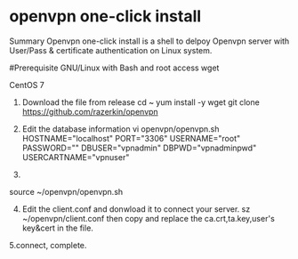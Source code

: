 # openvpn one-click install 
Summary
Openvpn one-click install is a shell to delpoy Openvpn server with User/Pass & certificate authentication on Linux system.



#Prerequisite
GNU/Linux with Bash and root access
wget


CentOS 7
1. Download the file from release
cd ~
yum install -y wget
git clone https://github.com/razerkin/openvpn

2. Edit the database information
vi openvpn/openvpn.sh
HOSTNAME="localhost"
PORT="3306"
USERNAME="root"
PASSWORD=""
DBUSER="vpnadmin"
DBPWD="vpnadminpwd"
USERCARTNAME="vpnuser"

3.
source ~/openvpn/openvpn.sh

4. Edit the client.conf and donwload it to connect your server.
sz ~/openvpn/client.conf
then copy and replace the ca.crt,ta.key,user's key&cert in the file.

5.connect, complete.
